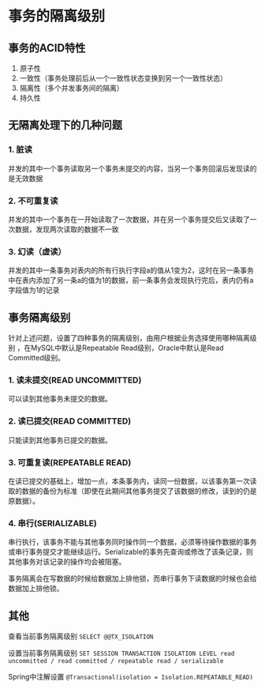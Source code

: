 # 事务的隔离级别

## 事务的ACID特性

1. 原子性 
2. 一致性（事务处理前后从一个一致性状态变换到另一个一致性状态） 
3. 隔离性（多个并发事务间的隔离） 
4. 持久性 

## 无隔离处理下的几种问题

### 1. 脏读

并发的其中一个事务读取另一个事务未提交的内容，当另一个事务回滚后发现读的是无效数据 

### 2. 不可重复读

并发的其中一个事务在一开始读取了一次数据，并在另一个事务提交后又读取了一次数据，发现两次读取的数据不一致 

### 3. 幻读（虚读）

并发的其中一条事务对表内的所有行执行字段a的值从1变为2，这时在另一条事务中在表内添加了另一条a的值为1的数据，前一条事务会发现执行完后，表内仍有a字段值为1的记录 



## 事务隔离级别

针对上述问题，设置了四种事务的隔离级别，由用户根据业务选择使用哪种隔离级别 ，在MySQL中默认是Repeatable Read级别，Oracle中默认是Read Committed级别。

### 1. 读未提交(READ UNCOMMITTED)

可以读到其他事务未提交的数据。 

### 2. 读已提交(READ COMMITTED)

只能读到其他事务已提交的数据。 

### 3. 可重复读(REPEATABLE READ)

在读已提交的基础上，增加一点，本条事务内，读同一份数据，以该事务第一次读取的数据的备份为标准（即使在此期间其他事务提交了该数据的修改，读到的仍是原数据）。 

### 4. 串行(SERIALIZABLE)

串行执行，该事务不能与其他事务同时操作同一个数据，必须等待操作数据的事务或串行事务提交才能继续运行。Serializable的事务先查询或修改了该条记录，则其他事务对该记录的操作均会被阻塞。 


事务隔离会在写数据的时候给数据加上排他锁，而串行事务下读数据的时候也会给数据加上排他锁。 



## 其他

查看当前事务隔离级别  `SELECT @@TX_ISOLATION`

设置当前事务隔离级别  `SET SESSION TRANSACTION ISOLATION LEVEL read uncommitted / read committed / repeatable read / serializable`

Spring中注解设置 `@Transactional(isolation = Isolation.REPEATABLE_READ)`